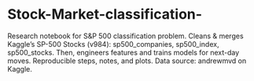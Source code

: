 # Stock-Market-classification-
Research notebook for S&amp;P 500 classification problem. Cleans &amp; merges Kaggle’s SP-500 Stocks (v984): sp500_companies, sp500_index, sp500_stocks. Then, engineers features and trains models for next-day moves. Reproducible steps, notes, and plots. Data source: andrewmvd on Kaggle.
